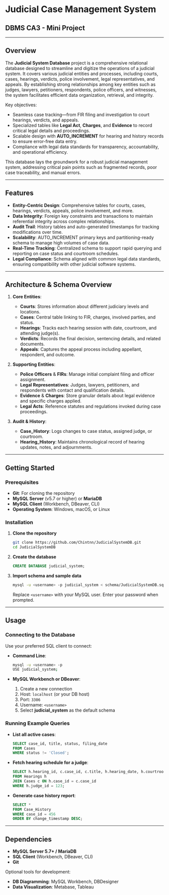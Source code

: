 # Judicial Case Management System

## DBMS CA3 - Mini Project

---

## Overview

The **Judicial System Database** project is a comprehensive relational database designed to streamline and digitize the operations of a judicial system. It covers various judicial entities and processes, including courts, cases, hearings, verdicts, police involvement, legal representatives, and appeals. By establishing strong relationships among key entities such as judges, lawyers, petitioners, respondents, police officers, and witnesses, the system facilitates efficient data organization, retrieval, and integrity.

Key objectives:
- Seamless case tracking—from FIR filing and investigation to court hearings, verdicts, and appeals.
- Specialized tables like **Legal Act**, **Charges**, and **Evidence** to record critical legal details and proceedings.
- Scalable design with **AUTO_INCREMENT** for hearing and history records to ensure error-free data entry.
- Compliance with legal data standards for transparency, accountability, and operational efficiency.

This database lays the groundwork for a robust judicial management system, addressing critical pain points such as fragmented records, poor case traceability, and manual errors.

---

## Features

- **Entity-Centric Design**: Comprehensive tables for courts, cases, hearings, verdicts, appeals, police involvement, and more.
- **Data Integrity**: Foreign key constraints and transactions to maintain referential integrity across complex relationships.
- **Audit Trail**: History tables and auto-generated timestamps for tracking modifications over time.
- **Scalability**: AUTO_INCREMENT primary keys and partitioning-ready schema to manage high volumes of case data.
- **Real-Time Tracking**: Centralized schema to support rapid querying and reporting on case status and courtroom schedules.
- **Legal Compliance**: Schema aligned with common legal data standards, ensuring compatibility with other judicial software systems.

---

## Architecture & Schema Overview

1. **Core Entities**:
   - **Courts**: Stores information about different judiciary levels and locations.
   - **Cases**: Central table linking to FIR, charges, involved parties, and status.
   - **Hearings**: Tracks each hearing session with date, courtroom, and attending judge(s).
   - **Verdicts**: Records the final decision, sentencing details, and related documents.
   - **Appeals**: Captures the appeal process including appellant, respondent, and outcome.

2. **Supporting Entities**:
   - **Police Officers** & **FIRs**: Manage initial complaint filing and officer assignment.
   - **Legal Representatives**: Judges, lawyers, petitioners, and respondents with contact and qualification details.
   - **Evidence** & **Charges**: Store granular details about legal evidence and specific charges applied.
   - **Legal Acts**: Reference statutes and regulations invoked during case proceedings.

3. **Audit & History**:
   - **Case_History**: Logs changes to case status, assigned judge, or courtroom.
   - **Hearing_History**: Maintains chronological record of hearing updates, notes, and adjournments.

---

## Getting Started

### Prerequisites

- **Git**: For cloning the repository
- **MySQL Server** (v5.7 or higher) or **MariaDB**
- **MySQL Client** (Workbench, DBeaver, CLI)
- **Operating System**: Windows, macOS, or Linux

### Installation

1. **Clone the repository**
   ```bash
   git clone https://github.com/Chintnn/JudicialSystemDB.git
   cd JudicialSystemDB
   ```

2. **Create the database**
   ```sql
   CREATE DATABASE judicial_system;
   ```

3. **Import schema and sample data**
   ```bash
   mysql -u <username> -p judicial_system < schema/JudicialSystemDB.sql
   ```
   Replace `<username>` with your MySQL user. Enter your password when prompted.

---

## Usage

### Connecting to the Database

Use your preferred SQL client to connect:

- **Command Line**:
  ```bash
  mysql -u <username> -p
  USE judicial_system;
  ```

- **MySQL Workbench or DBeaver**:
  1. Create a new connection
  2. Host: `localhost` (or your DB host)
  3. Port: `3306`
  4. Username: `<username>`
  5. Select **judicial_system** as the default schema


### Running Example Queries

- **List all active cases**:
  ```sql
  SELECT case_id, title, status, filing_date
  FROM Cases
  WHERE status != 'Closed';
  ```

- **Fetch hearing schedule for a judge**:
  ```sql
  SELECT h.hearing_id, c.case_id, c.title, h.hearing_date, h.courtroom_id
  FROM Hearings h
  JOIN Cases c ON h.case_id = c.case_id
  WHERE h.judge_id = 123;
  ```

- **Generate case history report**:
  ```sql
  SELECT *
  FROM Case_History
  WHERE case_id = 456
  ORDER BY change_timestamp DESC;
  ```

---

## Dependencies

- **MySQL Server 5.7+ / MariaDB**
- **SQL Client** (Workbench, DBeaver, CLI)
- **Git**

Optional tools for development:
- **DB Diagramming**: MySQL Workbench, DBDesigner
- **Data Visualization**: Metabase, Tableau


